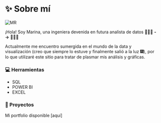 # ✨ Sobre mí
![MR](https://github.com/marina-95/marina-95/assets/144913530/82874df9-747b-4c12-9b0b-ce6d4e584c22)

¡Hola! Soy Marina, una ingeniera devenida en futura analista de datos 👷🏻‍♀️ **-->** 👩🏻‍💻

Actualmente me encuentro sumergida en el mundo de la data y visualización (creo que siempre lo estuve y finalmente salió a la luz 🎆), por lo que utilizaré este sitio para tratar de plasmar mis análisis y gráficas.

### 💻 Herramientas
- SQL
- POWER BI
- EXCEL

### 💼 Proyectos
Mi portfolio disponible [aquí] 

